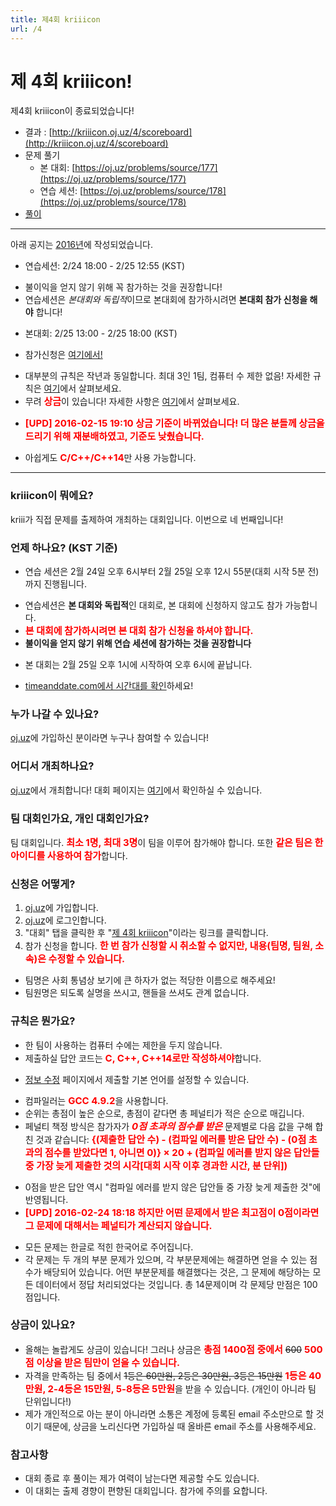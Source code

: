 ```yaml
---
title: 제4회 kriiicon
url: /4
---
```


<style type="text/css">
.important { font-size: 15px; font-weight: bold; color: red; }
</style>

<h1>제 4회 kriiicon!</h1>

제4회 kriiicon이 종료되었습니다!

* 결과 : [http://kriiicon.oj.uz/4/scoreboard](http://kriiicon.oj.uz/4/scoreboard)
* 문제 풀기
  * 본 대회: [https://oj.uz/problems/source/177](https://oj.uz/problems/source/177)
  * 연습 세션: [https://oj.uz/problems/source/178](https://oj.uz/problems/source/178)
* [풀이](http://attach.oj.uz/contest/kriii4/editorial.pdf)

<hr>

아래 공지는 <u>2016년</u>에 작성되었습니다.

* 연습세션: 2/24 18:00 - 2/25 12:55 (KST)
 - 불이익을 얻지 않기 위해 꼭 참가하는 것을 권장합니다!
 - 연습세션은 *본대회와 독립적*이므로 본대회에 참가하시려면 **본대회 참가 신청을 해야** 합니다!
* 본대회: 2/25 13:00 - 2/25 18:00 (KST)
 - 참가신청은 [여기에서!](http://oj.uz/contest/KRIII4)
* 대부분의 규칙은 작년과 동일합니다. <span class="important>">최대 3인 1팀, 컴퓨터 수 제한 없음!</span> 자세한 규칙은 <a href="#rules">여기</a>에서 살펴보세요.
* 무려 <span class="important">상금</span>이 있습니다! 자세한 사항은 <a href="#prizes">여기</a>에서 살펴보세요. 
 - <span class="important">[UPD] 2016-02-15 19:10 상금 기준이 바뀌었습니다! 더 많은 분들께 상금을 드리기 위해 재분배하였고, 기준도 낮췄습니다.</span>
* 아쉽게도 <span class="important">C/C++/C++14</span>만 사용 가능합니다.

<hr>

### kriiicon이 뭐에요?

kriii가 직접 문제를 출제하여 개최하는 대회입니다. 이번으로 네 번째입니다!

### 언제 하나요? (KST 기준)

* 연습 세션은 2월 24일 오후 6시부터 2월 25일 오후 12시 55분(대회 시작 5분 전)까지 진행됩니다.
 - 연습세션은 **본 대회와 독립적**인 대회로, 본 대회에 신청하지 않고도 참가 가능합니다.
 - <span class="important">본 대회에 참가하시려면 본 대회 참가 신청을 하셔야 합니다.</span>
 - **불이익을 얻지 않기 위해 연습 세션에 참가하는 것을 권장합니다**
* 본 대회는 2월 25일 오후 1시에 시작하여 오후 6시에 끝납니다.
 - [timeanddate.com에서 시간대를 확인](http://www.timeanddate.com/worldclock/fixedtime.html?msg=4th+kriiicon&iso=20160225T13&p1=235&ah=5)하세요!

### 누가 나갈 수 있나요?

[oj.uz](http://oj.uz)에 가입하신 분이라면 누구나 참여할 수 있습니다! 

### 어디서 개최하나요?

[oj.uz](http://oj.uz)에서 개최합니다! 대회 페이지는 [여기](http://oj.uz/contest/KRIII4)에서 확인하실 수 있습니다.

### 팀 대회인가요, 개인 대회인가요?

팀 대회입니다. <span class="important">최소 1명, 최대 3명</span>이 팀을 이루어 참가해야 합니다. 또한  <span class="important">같은 팀은 한 아이디를 사용하여 참가</span>합니다.

### 신청은 어떻게?

1. [oj.uz](http://oj.uz)에 가입합니다.
2. [oj.uz](http://oj.uz)에 로그인합니다.
3. "대회" 탭을 클릭한 후 "[제 4회 kriiicon](http://oj.uz/contest/KRIII4)"이라는 링크를 클릭합니다.
4. 참가 신청을 합니다. <span class="important">한 번 참가 신청할 시 취소할 수 없지만, 내용(팀명, 팀원, 소속)은 수정할 수 있습니다.</span>
 - 팀명은 사회 통념상 보기에 큰 하자가 없는 적당한 이름으로 해주세요!
 - 팀원명은 되도록 실명을 쓰시고, 핸들을 쓰셔도 관계 없습니다.
 
### <a name="rules"></a>규칙은 뭔가요?

* 한 팀이 사용하는 컴퓨터 수에는 제한을 두지 않습니다.
* 제출하실 답안 코드는 <span class="important">C, C++, C++14로만 작성하셔야</span>합니다. 
- [정보 수정](http://oj.uz/modify) 페이지에서 제출할 기본 언어를 설정할 수 있습니다.
* 컴파일러는 <span class="important">GCC 4.9.2</span>을 사용합니다.
* 순위는 총점이 높은 순으로, 총점이 같다면 총 페널티가 적은 순으로 매깁니다.
* 페널티 책정 방식은 참가자가 <span class="important"><i>0점 초과의 점수를 받은</i></span> 문제별로 다음 값을 구해 합친 것과 같습니다: <span class="important">{(제출한 답안 수) - (컴파일 에러를 받은 답안 수) - (0점 초과의 점수를 받았다면 1, 아니면 0)} × 20 + (컴파일 에러를 받지 않은 답안들 중 가장 늦게 제출한 것의 시각[대회 시작 이후 경과한 시간, 분 단위])</span>
 - 0점을 받은 답안 역시 "컴파일 에러를 받지 않은 답안들 중 가장 늦게 제출한 것"에 반영됩니다.
 - <span class="important">[UPD] 2016-02-24 18:18 하지만 어떤 문제에서 받은 최고점이 0점이라면 그 문제에 대해서는 페널티가 계산되지 않습니다.</span>
* 모든 문제는 한글로 적힌 한국어로 주어집니다.
* 각 문제는 두 개의 부분 문제가 있으며, 각 부분문제에는 해결하면 얻을 수 있는 점수가 배당되어 있습니다. 어떤 부분문제를 해결했다는 것은, 그 문제에 해당하는 모든 데이터에서 정답 처리되었다는 것입니다. 총 14문제이며 각 문제당 만점은 100점입니다.

### <a name="prizes"></a>상금이 있나요?

* 올해는 놀랍게도 상금이 있습니다! 그러나 상금은 <span class="important">총점 1400점 중에서</span> <del>600</del> <span class="important">500점 이상을 받은 팀만이 얻을 수 있습니다.</span> 
* 자격을 만족하는 팀 중에서 <del>1등은 60만원, 2등은 30만원, 3등은 15만원</del> <span class="important">1등은 40만원, 2-4등은 15만원, 5-8등은 5만원</span>을 받을 수 있습니다. (개인이 아니라 팀 단위입니다!)
* 제가 개인적으로 아는 분이 아니라면 소통은 계정에 등록된 email 주소만으로 할 것이기 때문에, 상금을 노리신다면 가입하실 때 올바른 email 주소를 사용해주세요.

### 참고사항

* 대회 종료 후 풀이는 제가 여력이 남는다면 제공할 수도 있습니다.
* 이 대회는 출제 경향이 편향된 대회입니다.  참가에 주의를 요합니다.